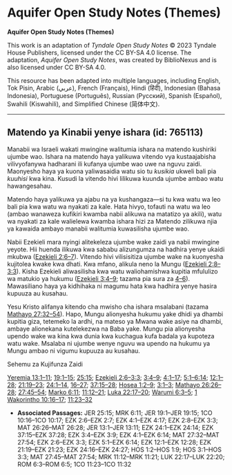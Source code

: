# Aquifer Open Study Notes (Themes)

**Aquifer Open Study Notes (Themes)**

This work is an adaptation of *Tyndale Open Study Notes* © 2023 Tyndale House Publishers, licensed under the CC BY\-SA 4\.0 license. The adaptation, *Aquifer Open Study Notes*, was created by BiblioNexus and is also licensed under CC BY\-SA 4\.0\.

This resource has been adapted into multiple languages, including English, Tok Pisin, Arabic (عربي), French (Français), Hindi (हिंदी), Indonesian (Bahasa Indonesia), Portuguese (Português), Russian (Русский), Spanish (Español), Swahili (Kiswahili), and Simplified Chinese (简体中文).



--------------------------------

## Matendo ya Kinabii yenye ishara (id: 765113)

Manabii wa Israeli wakati mwingine walitumia ishara na matendo kushiriki ujumbe wao. Ishara na matendo haya yalikuwa vitendo vya kustaajabisha vilivyofanywa hadharani ili kufanya ujumbe wao uwe na nguvu zaidi. Maonyesho haya ya kuona yaliwasaidia watu sio tu *kusikia* ukweli bali pia *kuuhisi* kwa kina. Kusudi la vitendo hivi lilikuwa kuunda ujumbe ambao watu hawangesahau.

Matendo haya yalikuwa ya ajabu na ya kushangaza—si tu kwa watu wa leo bali pia kwa watu wa nyakati za kale. Hata hivyo, tofauti na watu wa leo (ambao wanaweza kufikiri kwamba nabii alikuwa na matatizo ya akili), watu wa nyakati za kale walielewa kwamba ishara hizi za Matendo zilikuwa njia ya kawaida ambayo manabii walitumia kuwasilisha ujumbe wao.

Nabii Ezekieli mara nyingi alitekeleza ujumbe wake zaidi ya nabii mwingine yeyote. Hii huenda ilikuwa kwa sababu alizungumza na hadhira yenye ukaidi mkubwa ([Ezekieli 2:6–7](https://ref.ly/Ezek2:6-Ezek2:7)). Vitendo hivi vilisisitiza ujumbe wake na kuonyesha kujitolea kwake kwa dhati. Kwa mfano, alikula neno la Mungu ([Ezekieli 2:8–3:3](https://ref.ly/Ezek2:8-Ezek3:3)). Kisha Ezekieli aliwasilisha kwa watu waliohamishwa kupitia mfululizo wa matukio ya hukumu ([Ezekieli 3:4–9](https://ref.ly/Ezek3:4-Ezek3:9); tazama pia sura za [4–6](https://ref.ly/Ezek4:1-Ezek6:14)). Mawasiliano haya ya kidhihaka ni magumu hata kwa hadhira yenye hasira kupuuza au kusahau.

Yesu Kristo alifanya kitendo cha mwisho cha ishara msalabani (tazama [Mathayo 27:32–54](https://ref.ly/Matt27:32-Matt27:54)). Hapo, Mungu alionyesha hukumu yake dhidi ya dhambi kupitia giza, tetemeko la ardhi, na mateso ya Mwana wake asiye na dhambi, ambaye alionekana kutelekezwa na Baba yake. Mungu pia alionyesha upendo wake wa kina kwa dunia kwa kuchagua kufa badala ya kupoteza watu wake. Msalaba ni ujumbe wenye nguvu wa upendo na hukumu ya Mungu ambao ni vigumu kupuuza au kusahau.

Sehemu za Kujifunza Zaidi

[Yeremia 13:1–11](https://ref.ly/Jer13:1-Jer13:11); [19:1–15](https://ref.ly/Jer19:1-Jer19:15); [25:15](https://ref.ly/Jer25:15); [Ezekieli 2:6–3:3](https://ref.ly/Ezek2:6-Ezek3:3); [3:4–9](https://ref.ly/Ezek3:4-Ezek3:9); [4:1–17](https://ref.ly/Ezek4:1-Ezek4:17); [5:1–6:14](https://ref.ly/Ezek5:1-Ezek6:14); [12:1–28](https://ref.ly/Ezek12:1-Ezek12:28); [21:19–23](https://ref.ly/Ezek21:19-Ezek21:23); [24:1–14](https://ref.ly/Ezek24:1-Ezek24:14), [16–27](https://ref.ly/Ezek24:16-Ezek24:27); [37:15–28](https://ref.ly/Ezek37:15-Ezek37:28); [Hosea 1:2–9](https://ref.ly/Hos1:2-Hos1:9); [3:1–3](https://ref.ly/Hos3:1-Hos3:3); [Mathayo 26:26–28](https://ref.ly/Matt26:26-Matt26:28); [27:45–54](https://ref.ly/Matt27:45-Matt27:54); [Marko 6:11](https://ref.ly/Mark6:11); [11:12–21](https://ref.ly/Mark11:12-Mark11:21); [Luka 22:17–20](https://ref.ly/Luke22:17-Luke22:20); [Warumi 6:3–5](https://ref.ly/Rom6:3-Rom6:5); [1 Wakorintho 10:16–17](https://ref.ly/1Cor10:16-1Cor10:17); [11:23–32](https://ref.ly/1Cor11:23-1Cor11:32)

* **Associated Passages:** JER 25:15; MRK 6:11; JER 19:1–JER 19:15; 1CO 10:16–1CO 10:17; EZK 2:6–EZK 2:7; EZK 4:1–EZK 4:17; EZK 2:8–EZK 3:3; MAT 26:26–MAT 26:28; JER 13:1–JER 13:11; EZK 24:1–EZK 24:14; EZK 37:15–EZK 37:28; EZK 3:4–EZK 3:9; EZK 4:1–EZK 6:14; MAT 27:32–MAT 27:54; EZK 2:6–EZK 3:3; EZK 5:1–EZK 6:14; EZK 12:1–EZK 12:28; EZK 21:19–EZK 21:23; EZK 24:16–EZK 24:27; HOS 1:2–HOS 1:9; HOS 3:1–HOS 3:3; MAT 27:45–MAT 27:54; MRK 11:12–MRK 11:21; LUK 22:17–LUK 22:20; ROM 6:3–ROM 6:5; 1CO 11:23–1CO 11:32

